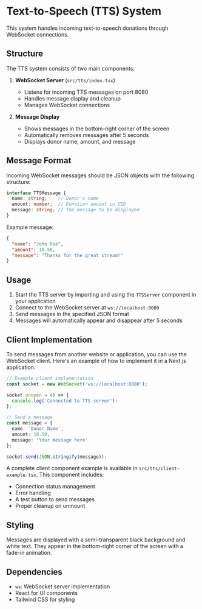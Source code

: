 # Text-to-Speech (TTS) System

This system handles incoming text-to-speech donations through WebSocket connections.

## Structure

The TTS system consists of two main components:

1. **WebSocket Server** (`src/tts/index.tsx`)
   - Listens for incoming TTS messages on port 8080
   - Handles message display and cleanup
   - Manages WebSocket connections

2. **Message Display**
   - Shows messages in the bottom-right corner of the screen
   - Automatically removes messages after 5 seconds
   - Displays donor name, amount, and message

## Message Format

Incoming WebSocket messages should be JSON objects with the following structure:

```typescript
interface TTSMessage {
  name: string;    // Donor's name
  amount: number;  // Donation amount in USD
  message: string; // The message to be displayed
}
```

Example message:
```json
{
  "name": "John Doe",
  "amount": 10.50,
  "message": "Thanks for the great stream!"
}
```

## Usage

1. Start the TTS server by importing and using the `TTSServer` component in your application
2. Connect to the WebSocket server at `ws://localhost:8080`
3. Send messages in the specified JSON format
4. Messages will automatically appear and disappear after 5 seconds

## Client Implementation

To send messages from another website or application, you can use the WebSocket client. Here's an example of how to implement it in a Next.js application:

```typescript
// Example client implementation
const socket = new WebSocket('ws://localhost:8080');

socket.onopen = () => {
  console.log('Connected to TTS server');
};

// Send a message
const message = {
  name: 'Donor Name',
  amount: 10.50,
  message: 'Your message here'
};

socket.send(JSON.stringify(message));
```

A complete client component example is available in `src/tts/client-example.tsx`. This component includes:
- Connection status management
- Error handling
- A test button to send messages
- Proper cleanup on unmount

## Styling

Messages are displayed with a semi-transparent black background and white text. They appear in the bottom-right corner of the screen with a fade-in animation.

## Dependencies

- `ws`: WebSocket server implementation
- React for UI components
- Tailwind CSS for styling